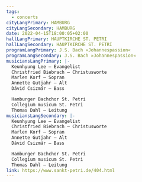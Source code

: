 ```yaml
---
tags:
  - concerts
cityLangPrimary: HAMBURG
cityLangSecondary: HAMBURG
date: 2022-04-15T18:00:05+02:00
hallLangPrimary: HAUPTKIRCHE ST. PETRI
hallLangSecondary: HAUPTKIRCHE ST. PETRI
programLangPrimary: J.S. Bach »Johannespassion«
programLangSecondary: J.S. Bach »Johannespassion«
musiciansLangPrimary: |-
  Keunhyung Lee – Evangelist
  Christfried Biebrach – Christusworte
  Marlen Korf – Sopran
  Annette Gutjahr – Alt
  Dávid Csizmár – Bass

  Hamburger Bachchor St. Petri
  Collegium musicum St. Petri
  Thomas Dahl – Leitung
musiciansLangSecondary: |-
  Keunhyung Lee – Evangelist
  Christfried Biebrach – Christusworte
  Marlen Korf – Sopran
  Annette Gutjahr – Alt
  Dávid Csizmár – Bass

  Hamburger Bachchor St. Petri
  Collegium musicum St. Petri
  Thomas Dahl – Leitung
link: https://www.sankt-petri.de/404.html
---
```

